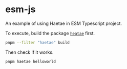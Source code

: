 # esm-js

An example of using Haetae in ESM Typescript project.

To execute, build the package [`heatae`](../../packages/haetae) first.

```bash
pnpm --filter "haetae" build
```

Then check if it works.

```bash
pnpm haetae helloworld
```
